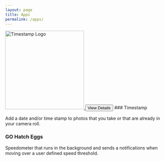```yaml
---
layout: page
title: Apps
permalink: /apps/
---
```



<a href="https://marcoc88.github.io/timestamp-landing-page/">
<img src="{{ site.baseurl }}/images/timestamplogo.png" alt="Timestamp Logo" width="250" height="250"/>
</a>
<button onclick="window.location.href = 'https://marcoc88.github.io/timestamp-landing-page/';">View Details</button>
### Timestamp

Add a date and/or time stamp to photos that you take or that are already in your camera roll.

### GO Hatch Eggs
Speedometer that runs in the background and sends a notifications when moving over a user defined speed threshold.

